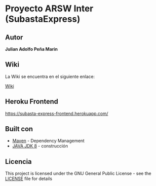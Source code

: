 # Proyecto ARSW Inter (SubastaExpress)

## Autor
**Julian Adolfo Peña Marin**

## Wiki

La Wiki se encuentra en el siguiente enlace:

[Wiki](https://github.com/JulianP-24/Proyecto_ARSW_INTER_2022/wiki)

## Heroku Frontend
https://subasta-express-frontend.herokuapp.com/

## Built con

* [Maven](https://maven.apache.org/) - Dependency Management
* [JAVA JDK 8](http://www.oracle.com/technetwork/java/javase/overview/index.html) - construcción


## Licencia

This project is licensed under the GNU General Public License - see the [LICENSE](LICENSE) file for details
